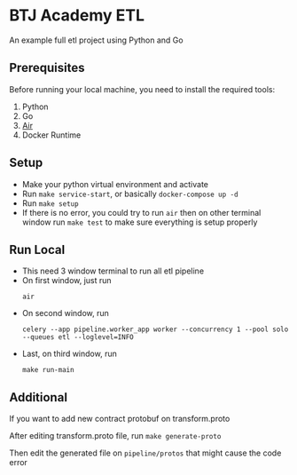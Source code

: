 # BTJ Academy ETL
An example full etl project using Python and Go

## Prerequisites

Before running your local machine, you need to install the required tools:

1. Python
2. Go
3. [Air](https://github.com/air-verse/air)
4. Docker Runtime

## Setup

- Make your python virtual environment and activate
- Run `make service-start`, or basically `docker-compose up -d`
- Run `make setup`
- If there is no error, you could try to run `air` then on other terminal window run `make test` to make sure everything is setup properly

## Run Local

- This need 3 window terminal to run all etl pipeline
- On first window, just run 
  ```
  air
  ```
- On second window, run
  ```
  celery --app pipeline.worker_app worker --concurrency 1 --pool solo --queues etl --loglevel=INFO
  ```
- Last, on third window, run
  ```
  make run-main
  ```


## Additional

If you want to add new contract protobuf on transform.proto

After editing transform.proto file, run `make generate-proto`

Then edit the generated file on `pipeline/protos` that might cause the code error
